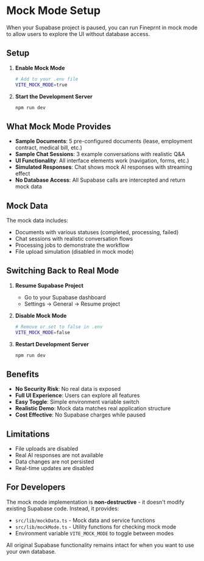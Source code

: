 # Mock Mode Setup

When your Supabase project is paused, you can run Fineprnt in mock mode to allow users to explore the UI without database access.

## Setup

1. **Enable Mock Mode**
   ```bash
   # Add to your .env file
   VITE_MOCK_MODE=true
   ```

2. **Start the Development Server**
   ```bash
   npm run dev
   ```

## What Mock Mode Provides

- **Sample Documents**: 5 pre-configured documents (lease, employment contract, medical bill, etc.)
- **Sample Chat Sessions**: 3 example conversations with realistic Q&A
- **UI Functionality**: All interface elements work (navigation, forms, etc.)
- **Simulated Responses**: Chat shows mock AI responses with streaming effect
- **No Database Access**: All Supabase calls are intercepted and return mock data

## Mock Data

The mock data includes:
- Documents with various statuses (completed, processing, failed)
- Chat sessions with realistic conversation flows
- Processing jobs to demonstrate the workflow
- File upload simulation (disabled in mock mode)

## Switching Back to Real Mode

1. **Resume Supabase Project**
   - Go to your Supabase dashboard
   - Settings → General → Resume project

2. **Disable Mock Mode**
   ```bash
   # Remove or set to false in .env
   VITE_MOCK_MODE=false
   ```

3. **Restart Development Server**
   ```bash
   npm run dev
   ```

## Benefits

- **No Security Risk**: No real data is exposed
- **Full UI Experience**: Users can explore all features
- **Easy Toggle**: Simple environment variable switch
- **Realistic Demo**: Mock data matches real application structure
- **Cost Effective**: No Supabase charges while paused

## Limitations

- File uploads are disabled
- Real AI responses are not available
- Data changes are not persisted
- Real-time updates are disabled

## For Developers

The mock mode implementation is **non-destructive** - it doesn't modify existing Supabase code. Instead, it provides:

- `src/lib/mockData.ts` - Mock data and service functions
- `src/lib/mockMode.ts` - Utility functions for checking mock mode
- Environment variable `VITE_MOCK_MODE` to toggle between modes

All original Supabase functionality remains intact for when you want to use your own database.
